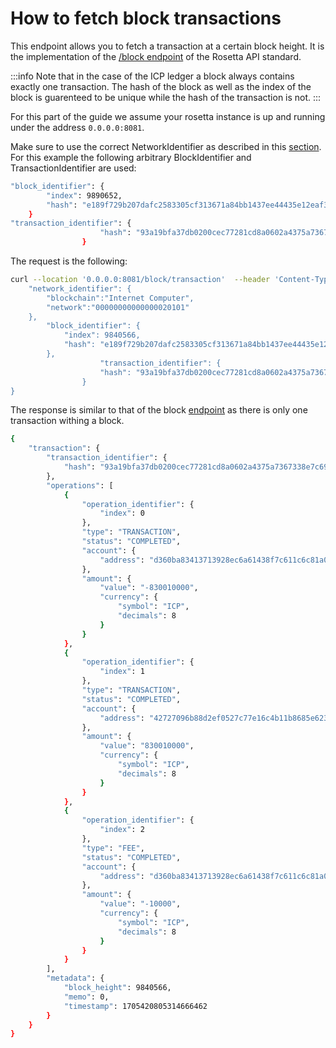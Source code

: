 # How to fetch block transactions
This endpoint allows you to fetch a transaction at a certain block height.  It is the implementation of the [/block endpoint](https://www.rosetta-api.org/docs/BlockApi.html#blocktransaction) of the Rosetta API standard. 

:::info
Note that in the case of the ICP ledger a block always contains exactly one transaction. The hash of the block as well as the index of the block is guarenteed to be unique 
while the hash of the transaction is not. 
:::

For this part of the guide we assume your rosetta instance is up and running under the address `0.0.0.0:8081`.

Make sure to use the correct NetworkIdentifier as described in this [section](/docs/developer-docs/integrations/rosetta/icp_rosetta/data_api/network.md). For this example the following arbitrary BlockIdentifier and TransactionIdentifier are used:
```bash
"block_identifier": {
        "index": 9890652,
        "hash": "e189f729b207dafc2583305cf313671a84bb1437ee44435e12eaf3dcfbcb8fcf"
    }
"transaction_identifier": {
                    "hash": "93a19bfa37db0200cec77281cd8a0602a4375a7367338e7c6973f93a42e6eb5e"
                }
```
The request is the following: 

```bash
curl --location '0.0.0.0:8081/block/transaction'  --header 'Content-Type: application/json' --data '{
    "network_identifier": {
        "blockchain":"Internet Computer",
        "network":"00000000000000020101"
    },
        "block_identifier": {
            "index": 9840566,
            "hash": "e189f729b207dafc2583305cf313671a84bb1437ee44435e12eaf3dcfbcb8fcf"
        },
                    "transaction_identifier": {
                    "hash": "93a19bfa37db0200cec77281cd8a0602a4375a7367338e7c6973f93a42e6eb5e"
                }
}
```
The response is similar to that of the block [endpoint](/docs/developer-docs/integrations/rosetta/icp_rosetta/data_api/blocks) as there is only one transaction withing a block.

```bash
{
    "transaction": {
        "transaction_identifier": {
            "hash": "93a19bfa37db0200cec77281cd8a0602a4375a7367338e7c6973f93a42e6eb5e"
        },
        "operations": [
            {
                "operation_identifier": {
                    "index": 0
                },
                "type": "TRANSACTION",
                "status": "COMPLETED",
                "account": {
                    "address": "d360ba83413713928ec6a61438f7c611c6c81a09b36a99462f654473f9a1a671"
                },
                "amount": {
                    "value": "-830010000",
                    "currency": {
                        "symbol": "ICP",
                        "decimals": 8
                    }
                }
            },
            {
                "operation_identifier": {
                    "index": 1
                },
                "type": "TRANSACTION",
                "status": "COMPLETED",
                "account": {
                    "address": "42727096b88d2ef0527c77e16c4b11b8685e623bfdd0b035b3680f36078cca06"
                },
                "amount": {
                    "value": "830010000",
                    "currency": {
                        "symbol": "ICP",
                        "decimals": 8
                    }
                }
            },
            {
                "operation_identifier": {
                    "index": 2
                },
                "type": "FEE",
                "status": "COMPLETED",
                "account": {
                    "address": "d360ba83413713928ec6a61438f7c611c6c81a09b36a99462f654473f9a1a671"
                },
                "amount": {
                    "value": "-10000",
                    "currency": {
                        "symbol": "ICP",
                        "decimals": 8
                    }
                }
            }
        ],
        "metadata": {
            "block_height": 9840566,
            "memo": 0,
            "timestamp": 1705420805314666462
        }
    }
}
```